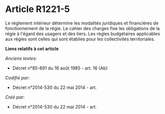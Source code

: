 # Article R1221-5

Le règlement intérieur détermine les modalités juridiques et financières de fonctionnement de la régie. Le cahier des charges
fixe les obligations de la régie à l'égard des usagers et des tiers. Les règles budgétaires applicables aux régies sont
celles qui sont établies pour les collectivités territoriales.

**Liens relatifs à cet article**

_Anciens textes_:

  - Décret n°85-891 du 16 août 1985 - art. 16 (Ab)

_Codifié par_:

  - Décret n°2014-530 du 22 mai 2014 - art.

_Créé par_:

  - Décret n°2014-530 du 22 mai 2014 - art.

